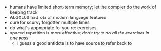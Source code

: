- humans have limited short-term memory; let the compiler do the work of keeping track
- ALGOL68 had lots of modern language features
- cure for scurvy forgotten multiple times
- do what's appropriate for you re: exercises
- spaced repetition is more effective; _don't try to do all the exercises in one pass_
  - i guess a good antidote is to have source to refer back to
